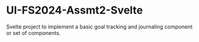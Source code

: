 # UI-FS2024-Assmt2-Svelte
Svelte project to implement a basic goal tracking and journaling component or set of components.
